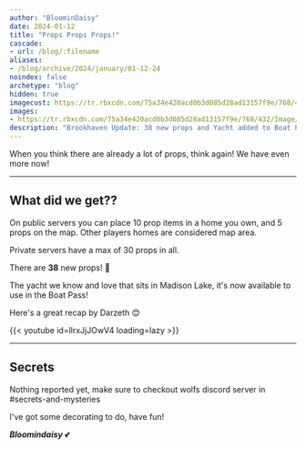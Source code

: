```yaml
---
author: "BloominDaisy"
date: 2024-01-12
title: "Props Props Props!"
cascade:
- url: /blog/:filename
aliases:
- /blog/archive/2024/january/01-12-24
noindex: false
archetype: "blog"
hidden: true
imagecust: https://tr.rbxcdn.com/75a34e420acd0b3d085d28ad13157f9e/768/432/Image/Png
images:
- https://tr.rbxcdn.com/75a34e420acd0b3d085d28ad13157f9e/768/432/Image/Png
description: "Brookhaven Update: 38 new props and Yacht added to Boat Pass"
---
```


When you think there are already a lot of props, think again! We have even more now! 

---


## What did we get??

On public servers you can place 10 prop items in a home you own, and 5 props on the map. Other players homes are considered map area.

Private servers have a max of 30 props in all.

There are **38** new props! <span class="nowrap"><span class="emojify">🤯</span>

The yacht we know and love that sits in Madison Lake, it's now available to use in the Boat Pass!

Here's a great recap by Darzeth <span class="nowrap"><span class="emojify">😊</span>

{{< youtube id=llrxJjJOwV4 loading=lazy >}}

---


## Secrets

Nothing reported yet, make sure to checkout wolfs discord server in #secrets-and-mysteries 

I've got some decorating to do, have fun!

_**Bloomindaisy**_ <span class="nowrap"><span class="emojify">💕</span>